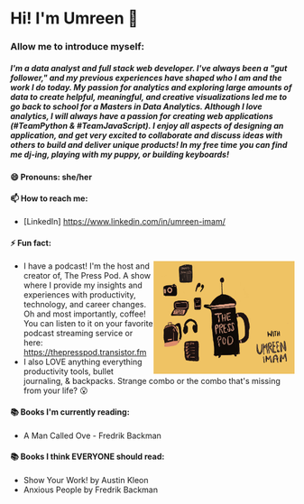 # Hi! I'm Umreen :wave:

### Allow me to introduce myself: 
##### I'm a data analyst and full stack web developer. I've always been a "gut follower," and my previous experiences have shaped who I am and the work I do today. My passion for analytics and exploring large amounts of data to create helpful, meaningful, and creative visualizations led me to go back to school for a Masters in Data Analytics.  Although I love analytics, I will always have a passion for creating web applications (#TeamPython & #TeamJavaScript). I enjoy all aspects of designing an application, and get very excited to collaborate and discuss ideas with others to build and deliver unique products! In my free time you can find me dj-ing, playing with my puppy, or building keyboards!

#### 😄 Pronouns: she/her

#### 📫 How to reach me:
  * [LinkedIn] https://www.linkedin.com/in/umreen-imam/

#### ⚡ Fun fact:

  <img src='new_logo.jpg' width='250px' height='200px' align="right" />
  
  * I have a podcast! I'm the host and creator of, The Press Pod. A show where I provide my insights and experiences with productivity, technology, and career changes. Oh and most importantly, coffee! You can listen to it on your favorite podcast streaming service or here: https://thepresspod.transistor.fm
  * I also LOVE anything everything productivity tools, bullet journaling, & backpacks. Strange combo or the combo that's missing from your life? :open_mouth:

#### :books: Books I'm currently reading: 
  * A Man Called Ove - Fredrik Backman
  
#### :books: Books I think EVERYONE should read: 
   * Show Your Work! by Austin Kleon <br/>
   * Anxious People by Fredrik Backman
